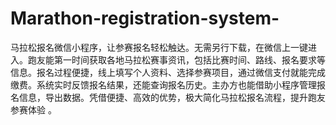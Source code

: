 # Marathon-registration-system-
马拉松报名微信小程序，让参赛报名轻松触达。无需另行下载，在微信上一键进入。跑友能第一时间获取各地马拉松赛事资讯，包括比赛时间、路线、报名要求等信息。报名过程便捷，线上填写个人资料、选择参赛项目，通过微信支付就能完成缴费。系统实时反馈报名结果，还能查询报名历史。主办方也能借助小程序管理报名信息，导出数据。凭借便捷、高效的优势，极大简化马拉松报名流程，提升跑友参赛体验 。
